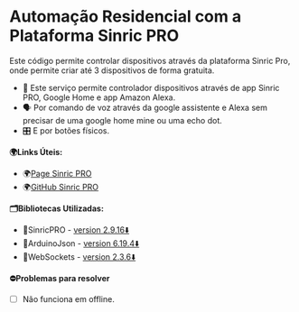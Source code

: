 # Automação Residencial com a Plataforma Sinric PRO
Este código permite controlar dispositivos  através da plataforma Sinric Pro, onde permite criar até 3 dispositivos de forma gratuita.
- 📱 Este serviço permite controlador dispositivos através de app Sinric PRO, Google Home e app Amazon Alexa.
- 🗣️ Por comando de voz através da google assistente e Alexa sem precisar de uma google home mine ou uma echo dot.
- 🎛️ E por botões físicos.

**🌍Links Úteis:**
- 🌍[Page Sinric PRO](https://sinric.pro/pt-index.html)
- 🌍[GitHub Sinric PRO](https://github.com/sinricpro/)

**🗂️Bibliotecas Utilizadas:**

- 📁SinricPRO - [version 2.9.16⬇️](https://downloads.arduino.cc/libraries/github.com/sinricpro/SinricPro-2.9.16.zip)
- 📁ArduinoJson - [version 6.19.4⬇️](https://downloads.arduino.cc/libraries/github.com/bblanchon/ArduinoJson-6.19.4.zip)
- 📁WebSockets - [version 2.3.6⬇️](https://downloads.arduino.cc/libraries/github.com/Links2004/WebSockets-2.3.6.zip)

**⛔Problemas para resolver**
- [ ] Não funciona em offline.

